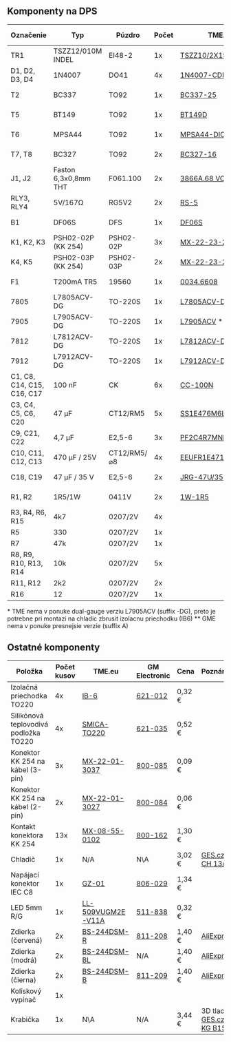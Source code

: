 ## Komponenty na DPS

| Označenie | Typ | Púzdro | Počet | TME.eu | GM Electronic | &nbsp;Cena&nbsp;
|-----------|-----|--------|-------|--------|---------------|-----
| TR1 | TSZZ12/010M INDEL | EI48-2 | 1x | [TSZZ10/2X15V](https://www.tme.eu/sk/details/tszz10_2x15v/transformatory-pre-pcb/indel/tszz12-010m/) | N/A | 4,04 €
| D1, D2, D3, D4 | 1N4007 | DO41 | 4x | [1N4007-CDI](https://www.tme.eu/sk/details/1n4007-cdi/univerzalne-diody-tht/cdil/1n4007/) | [220-002](https://www.gme.sk/dioda-1n4007) | 0,25 €
| T2 | BC337 | TO92| 1x | [BC337-25](https://www.tme.eu/sk/details/bc337-25/tranzistory-npn-tht/semtech-electronics-limited/bc337-25-bulk/) | [210-018](https://www.gme.sk/bipolarni-tranzistor-bc337-25-to92) | 0,07 €
| T5 | BT149 | TO92 | 1x | [BT149D](https://www.tme.eu/sk/details/bt149d/tyristory-tht/ween-semiconductors/bt149d-112/) | [224-039](https://www.gme.sk/tyristor-bt149d) | 0,18 €
| T6 | MPSA44 | TO92 | 1x | [MPSA44-DIO](https://www.tme.eu/sk/details/mpsa44-dio/tranzistory-npn-tht/diotec-semiconductor/mpsa44/) | [212-077](https://www.gme.sk/bipolarni-tranzistor-mpsa44-to92) | 0,17 €
| T7, T8 | BC327 | TO92  | 2x | [BC327-16](https://www.tme.eu/sk/details/bc327-16/tranzistory-pnp-tht/diotec-semiconductor/) | [210-012](https://www.gme.sk/bipolarni-tranzistor-bc327-16-to92) | 0,16 €
| J1, J2 | Faston 6,3x0,8mm THT | F061.100 | 2x | [3866A.68 VOGT](https://www.tme.eu/sk/details/3866a.68/spajkovacie-kontakty-do-pcb/vogt/) | [834-010](https://www.gme.sk/faston-do-plosneho-spoje-fvp-6-3x0-8-cinovany) | 0,16 €
| RLY3, RLY4 | 5V/167Ω | RG5V2 | 2x | [RS-5](https://www.tme.eu/sk/details/rs-5/elektromagneticke-rele-miniaturne/recoy-rayex-electronics/) | [634-855](https://www.gme.sk/releg5v2-05lr) | 2,52 €
| B1 | DF06S | DFS | 1x | [DF06S](https://www.tme.eu/sk/details/df06s/mostiky-jednofazove-diodove-smd-tht/on-semiconductor/) | [924-009](https://www.gme.sk/diodovy-mustek-b250c1000smd) | 0,17 €
| K1, K2, K3 | PSH02-02P (KK 254) | PSH02-02P | 3x | [MX-22-23-2031](https://www.tme.eu/sk/details/mx-22-23-2031/signalove-konektory-raster-2-54mm/molex/22-23-2031/) | [800-164](https://www.gme.sk/konektor-se-zamkem-psh02-03pg) | 0,34 €
| K4, K5 | PSH02-03P (KK 254) | PSH02-03P | 2x | [MX-22-23-2021](https://www.tme.eu/sk/details/mx-22-23-2021/signalove-konektory-raster-2-54mm/molex/22-23-2021/) | [800-163](https://www.gme.sk/konektor-se-zamkem-psh02-02pg) | 0,22 €
| F1 | T200mA TR5 | 19560 | 1x | [0034.6608](https://www.tme.eu/sk/details/0034.6608/poistky-tr5-pomale/schurter/) | [633-202](https://www.gme.sk/pojistka-radialni-schurter-mst-250-200ma-sw) | 0,51 €
| 7805 | L7805ACV-DG | TO-220S | 1x | [L7805ACV-DG](https://www.tme.eu/sk/details/l7805acv-dg/stabilizatory-napatia-neregulovane/stmicroelectronics/) | [330-149](https://www.gme.sk/stabilizator-pevneho-napeti-st-microelectronics-thomson-7805cv-stm) | 0,35 €
| 7905 | L7905ACV-DG | TO-220S | 1x | [L7905ACV](https://www.tme.eu/sk/details/l7905acv/stabilizatory-napatia-neregulovane/stmicroelectronics/) * | [330-023](https://www.gme.sk/stabilizator-pevneho-napeti-7905-to220) | 0,34 €
| 7812 | L7812ACV-DG | TO-220S | 1x | [L7812ACV-DG](https://www.tme.eu/sk/details/l7812acv-dg/stabilizatory-napatia-neregulovane/stmicroelectronics/) | [330-005](https://www.gme.sk/stabilizator-pevneho-napeti-st-microelectronics-thomson-7812cv-dg-stm) | 0,39 €
| 7912 | L7912ACV-DG | TO-220S | 1x | [L7912ACV-DG](https://www.tme.eu/sk/details/l7912acv-dg/stabilizatory-napatia-neregulovane/stmicroelectronics/) | [330-026](https://www.gme.sk/stabilizator-pevneho-napeti-taiwan-semiconductor-7912) | 0,51 €
| C1, C8, C14, C15, C16, C17 | 100 nF | CK | 6x | [CC-100N](https://www.tme.eu/sk/details/cc-100n/keramicke-kondenzatory-tht-50v/sr-passives/) | [120-060](https://www.gme.sk/ck-100n-63v-y5v-rm5-08-80-20) | 0,30 € 
| C3, C4, C5, C6, C20 | 47 μF | CT12/RM5 | 5x | [SS1E476M6L007PA580](https://www.tme.eu/sk/details/ss1e476m6l007pa580/elektrolyticke-kondenzatory-tht-85degc/samwha/) | [123-093](https://www.gme.sk/ce-47u-16v-jam-ss-6-3x7-rm2-5-bulk) | 0,30 €
| C9, C21, C22 | 4,7 μF | E2,5-6 | 3x | [PF2C4R7MNN6311U](https://www.tme.eu/sk/details/pf2c4r7mnn6311u/elektrolyticke-kondenzatory-tht-105degc/elite/) | [123-034](https://www.gme.sk/ce-4-7u-160v-jam-sk-6-3x11-rm2-5-bulk) | 0,27 €
| C10, C11, C12, C13 | 470 μF / 25V | CT12/RM5/⌀8 | 4x | [EEUFR1E471LB](https://www.tme.eu/sk/details/eeufr1e471lb/elektrolyticke-kondenzatory-tht-105degc/panasonic/) | [123-469](https://www.gme.sk/ce-470u-25v-samw-sd-8x12-rm3-5-ammo) | 0,60 €
| C18, C19 | 47 μF / 35 V | E2,5-6 | 2x | [JRG-47U/35](https://www.tme.eu/sk/details/jrg-47u_35/elektrolyticke-kondenzatory-tht-105degc/jb-capacitors/jrg1v470m02500630115000b/) | [123-660](https://www.gme.sk/ce-47u-50vt-hit-ehr-6-3x11-rm2-5-bulk) | 0,12 €
| R1, R2 | 1R5/1W | 0411V | 2x | [1W-1R5](https://www.tme.eu/sk/details/1w-1r5/metalizovane-rezistory-tht-1w/royal-ohm/mor01sj015ja10/) | [114-489](https://www.gme.sk/rm-1r5-0309-1w-1) | 0,20 €
| R3, R4, R6, R15 | 4k7 | 0207/2V | 4x
| R5 | 330 | 0207/2V | 1x
| R7 | 47k | 0207/2V | 1x
| R8, R9, R10, R13, R14 | 10k | 0207/2V | 5x
| R11, R12 | 2k2 | 0207/2V | 2x
| R16 | 12 | 0207/2V | 1x


 

\* TME nema v ponuke dual-gauge verziu L7905ACV (suffix -DG), preto je potrebne pri montazi na chladic zbrusit izolacnu priechodku (IB6)
\** GME nema v ponuke presnejsie verzie (suffix A)

## Ostatné komponenty

| Položka            | Počet kusov | TME.eu  | GM Electronic | Cena | Poznámka
|--------------------|-------------|---------|---------------|------|---------
| Izolačná priechodka TO220| 4x | [IB-6](https://www.tme.eu/sk/details/ib-6/chladice-prislusenstvo/fischer-elektronik/ib-6/) | [621-012](https://www.gme.sk/ib2) | 0,32 €
| Silikónová teplovodivá podložka TO220 | 4x | [SMICA-TO220](https://www.tme.eu/sk/details/smica-to220/chladice-prislusenstvo/ninigi/smica-to220/) | [621-035](https://www.gme.sk/silikonova-teplovodiva-podlozka-to-220) | 0,52 €
| Konektor KK 254 na kábel (3-pin) | 3x | [MX-22-01-3037](https://www.tme.eu/sk/details/mx-22-01-3037/signalove-konektory-raster-2-54mm/molex/22-01-3037/) | [800-085](https://www.gme.sk/konektor-se-zamkem-pfh02-03p) | 0,09 €
| Konektor KK 254 na kábel (2-pin) | 2x | [MX-22-01-3027](https://www.tme.eu/sk/details/mx-22-01-3027/signalove-konektory-raster-2-54mm/molex/22-01-3027/) | [800-084](https://www.gme.sk/konektor-se-zamkem-pfh02-02p) | 0,06 €
| Kontakt konektora KK 254 | 13x | [MX-08-55-0102](https://www.tme.eu/sk/details/mx-08-55-0102/signalove-konektory-raster-2-54mm/molex/08-55-0102/) | [800-162](https://www.gme.sk/kontakt-pff02-01fg) | 1,30 €
| Chladič | 1x | N/A | N\A | 3,02 € | [GES.cz: CH 13/35](https://www.ges.cz/cz/ch-13-35-GES06800505.html)
| Napájací konektor IEC C8 | 1x | [GZ-01](https://www.tme.eu/sk/details/gz-01/konektory-iec-60320/) | [806-029](https://www.gme.sk/napajeci-mini-konektor-schurter-lw6130-4300-0096) | 1,34 €
| LED 5mm R/G | 1x | [LL-509VUGM2E-V11A](https://www.tme.eu/sk/details/ll-509vugm2e-v11a/led-diody-tht-5mm/luckylight/ll-509vugm2e-v11a-2b/) | [511-838](https://www.gme.sk/led-5mm-rg-cc-60-50-60-l-59egw) |0,32 €
| Zdierka (červená) | 2x | [BS-244DSM-R](https://www.tme.eu/sk/details/bs-244dsm-r/zdierky-pre-bananiky-4mm/) | [811-208](https://www.gme.sk/zdirka-panelova-4mm-cervena-24-829-1) | 1,40 € | [AliExpress](https://www.aliexpress.com/item/32871905530.html)
| Zdierka (modrá) | 2x | [BS-244DSM-BL](https://www.tme.eu/sk/details/bs-244dsm-bl/zdierky-pre-bananiky-4mm/) | N/A | 1,40 € | [AliExpress](https://www.aliexpress.com/item/32871905530.html)
| Zdierka (čierna) | 2x | [BS-244DSM-B](https://www.tme.eu/sk/details/bs-244dsm-b/zdierky-pre-bananiky-4mm/) | [811-209](https://www.gme.sk/zdirka-panelova-4mm-cerna-24-829-2) | 1,40 € | [AliExpress](https://www.aliexpress.com/item/32871905530.html)
| Kolískový vypínač | 1x | 
| Krabička | 1x | N\A | N/A | 3,44 € | 3D tlac, [GES.cz: KG B15](https://www.ges.cz/cz/kg-b15-GES07200015.html)